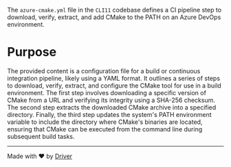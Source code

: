 <!--------------------------------------------------------------------------------->
<!-- IMPORTANT: This file is auto-generated by Driver (https://driver.ai). -------->
<!-- Manual edits may be overwritten on future commits. --------------------------->
<!--------------------------------------------------------------------------------->

The `azure-cmake.yml` file in the `CLI11` codebase defines a CI pipeline step to download, verify, extract, and add CMake to the PATH on an Azure DevOps environment.

# Purpose
The provided content is a configuration file for a build or continuous integration pipeline, likely using a YAML format. It outlines a series of steps to download, verify, extract, and configure the CMake tool for use in a build environment. The first step involves downloading a specific version of CMake from a URL and verifying its integrity using a SHA-256 checksum. The second step extracts the downloaded CMake archive into a specified directory. Finally, the third step updates the system's PATH environment variable to include the directory where CMake's binaries are located, ensuring that CMake can be executed from the command line during subsequent build tasks.

---
Made with ❤️ by [Driver](https://www.driver.ai/)